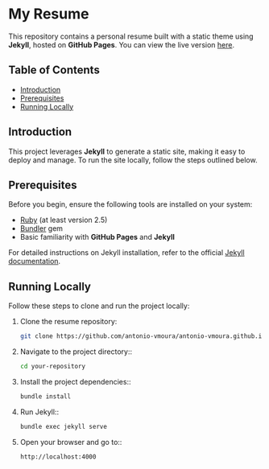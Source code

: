 # My Resume

This repository contains a personal resume built with a static theme using **Jekyll**, hosted on **GitHub Pages**. You can view the live version [here](https://antonio-vmoura.github.io/).

## Table of Contents
- [Introduction](#introduction)
- [Prerequisites](#prerequisites)
- [Running Locally](#running-locally)

## Introduction

This project leverages **Jekyll** to generate a static site, making it easy to deploy and manage. To run the site locally, follow the steps outlined below.

## Prerequisites

Before you begin, ensure the following tools are installed on your system:

- [Ruby](https://www.ruby-lang.org/en/documentation/installation/) (at least version 2.5)
- [Bundler](https://bundler.io/) gem
- Basic familiarity with **GitHub Pages** and **Jekyll**

For detailed instructions on Jekyll installation, refer to the official [Jekyll documentation](https://jekyllrb.com/docs/installation/).

## Running Locally

Follow these steps to clone and run the project locally:

1. Clone the resume repository:

   ```bash
   git clone https://github.com/antonio-vmoura/antonio-vmoura.github.io.git
   ```

2. Navigate to the project directory::

   ```bash
   cd your-repository
   ```

3. Install the project dependencies::

   ```bash
   bundle install
   ```

4. Run Jekyll::

   ```bash
   bundle exec jekyll serve
   ```

5. Open your browser and go to::

   ```bash
   http://localhost:4000
    ```